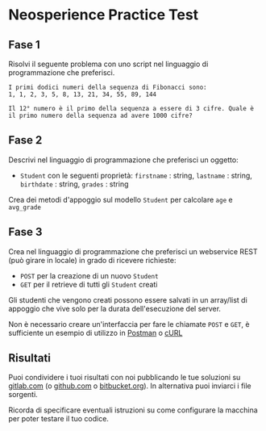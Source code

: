 # Neosperience Practice Test

## Fase 1
Risolvi il seguente problema con uno script nel linguaggio di programmazione che preferisci.

```
I primi dodici numeri della sequenza di Fibonacci sono:
1, 1, 2, 3, 5, 8, 13, 21, 34, 55, 89, 144

Il 12° numero è il primo della sequenza a essere di 3 cifre. Quale è il primo numero della sequenza ad avere 1000 cifre?
```

## Fase 2

Descrivi nel linguaggio di programmazione che preferisci un oggetto:

- `Student` con le seguenti proprietà: `firstname` : string, `lastname` : string, `birthdate` : string, `grades` : string

Crea dei metodi d'appoggio sul modello `Student` per calcolare `age` e `avg_grade`

## Fase 3

Crea nel linguaggio di programmazione che preferisci un webservice REST (può girare in locale) in grado di ricevere richieste:

- `POST` per la creazione di un nuovo `Student`
- `GET` per il retrieve di tutti gli `Student` creati

Gli studenti che vengono creati possono essere salvati in un array/list di appoggio che vive solo per la durata dell'esecuzione del server.

Non è necessario creare un'interfaccia per fare le chiamate `POST` e `GET`, è sufficiente un esempio di utilizzo in [Postman](https://www.getpostman.com) o [cURL](https://curl.haxx.se/docs/manpage.html)

## Risultati

Puoi condividere i tuoi risultati con noi pubblicando le tue soluzioni su [gitlab.com](https://gitlab.com) (o [github.com](https://github.com) o [bitbucket.org](https://bitbucket.org)). In alternativa puoi inviarci i file sorgenti.

Ricorda di specificare eventuali istruzioni su come configurare la macchina per poter testare il tuo codice.
